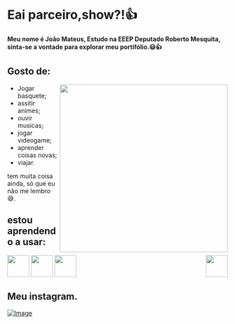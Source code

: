 # Eai parceiro,show?!👍
**Meu nome é João Mateus, Estudo na EEEP Deputado Roberto Mesquita, sinta-se a vontade para explorar meu portifólio.😃👍**


## Gosto de:
<img width=384 heigth=384 align="right" src="https://i.pinimg.com/originals/b8/a4/97/b8a497c6f5fea075057190ef36534dd9.gif"/>

- Jogar basquete;
- assitir animes;
- ouvir musicas;
- jogar videogame;
- aprender coisas novas;
- viajar.

tem muita coisa ainda, só que eu não me lembro😅.

## estou aprendendo a usar:
<div style="display:inline-block">
<img height=50 src="https://camo.githubusercontent.com/16edff857d92b7794d5f4241aa88b9db4463d06eb52b38624a5fe1cad1584e53/68747470733a2f2f736b696c6c69636f6e732e6465762f69636f6e733f693d6a73"/>
<img height=50 src="https://camo.githubusercontent.com/49179b69f7956cc4b5e5e7987d011103b7e3ffc20c55ca4a43c8ff214c3b6796/68747470733a2f2f736b696c6c69636f6e732e6465762f69636f6e733f693d68746d6c"/>
 <img height=50 src="https://camo.githubusercontent.com/a266b2536a9f4e1b8dc325ca89d9ce8e7f323c1e140f8b830a42f474a56e3b4c/68747470733a2f2f736b696c6c69636f6e732e6465762f69636f6e733f693d637373"/>
  
</div>
<img height= 50 align=right src="https://i.pinimg.com/originals/bd/b1/f2/bdb1f2848d8546d50e82c4ffd43b786f.gif"/>

## Meu instagram.

 [![Image](https://img.shields.io/badge/Instagram-E4405F?style=for-the-badge&logo=instagram&logoColor=white)](https://www.instagram.com/jm_m4t3us/?next=%2F)




  
<!--
**jmateus03/jmateus03** is a ✨ _special_ ✨ repository because its `README.md` (this file) appears on your GitHub profile.

Here are some ideas to get you started:

- 🔭 I’m currently working on ...
- 🌱 I’m currently learning ...
- 👯 I’m looking to collaborate on ...
- 🤔 I’m looking for help with ...
- 💬 Ask me about ...
- 📫 How to reach me: ...
- 😄 Pronouns: ...
- ⚡ Fun fact: ...
-->
